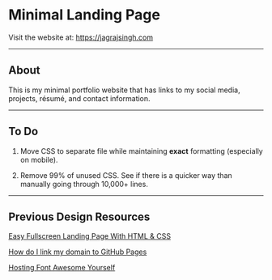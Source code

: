 # Minimal Landing Page

Visit the website at: https://jagrajsingh.com

---
## About

This is my minimal portfolio website that has links to my social media, projects, résumé, and contact information.

---
## To Do

1. Move CSS to separate file while maintaining **exact** formatting (especially on mobile).

2. Remove 99% of unused CSS. See if there is a quicker way than manually going through 10,000+ lines.

---
## Previous Design Resources

[Easy Fullscreen Landing Page With HTML & CSS](https://www.youtube.com/watch?v=hVdTQWASliE)

[How do I link my domain to GitHub Pages](https://www.namecheap.com/support/knowledgebase/article.aspx/9645/2208/how-do-i-link-my-domain-to-github-pages)

[Hosting Font Awesome Yourself](https://fontawesome.com/how-to-use/on-the-web/setup/hosting-font-awesome-yourself)
